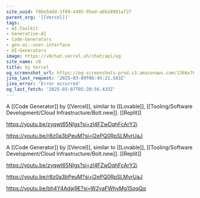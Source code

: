 ```yaml
---
site_uuid: f86e5ddd-2f89-4495-95ed-a6b18981af27
parent_org: '[[Vercel]]'
tags:
- AI-Toolkit
- Generative-AI
- Code-Generators
- gen-ai--user-interface
- UI-Generators
image: https://v0chat.vercel.sh/chat/api/og
site_name: v0
title: by Vercel
og_screenshot_url: https://og-screenshots-prod.s3.amazonaws.com/1366x768/80/false/e8b28fd1c0bb081b099215792cca40b6de05d4436d5266ce75882a84d92ed1e5.jpeg
jina_last_request: '2025-03-09T06:45:21.583Z'
jina_error: 'Error occurred'
og_last_fetch: '2025-03-07T05:20:56.433Z'
---
```

A [[Code Generator]] by [[Vercel]], similar to [[Lovable]], [[Tooling/Software Development/Cloud Infrastructure/Bolt.new]]. [[Replit]]

https://youtu.be/zyqwt65NIgs?si=zl4FZwDqhFcArY2i

https://youtu.be/r8z0a3bPeuM?si=l2ePQ0RpSLMyrUaJ

A [[Code Generator]] by [[Vercel]], similar to [[Lovable]], [[Tooling/Software Development/Cloud Infrastructure/Bolt.new]]. [[Replit]]

https://youtu.be/zyqwt65NIgs?si=zl4FZwDqhFcArY2i

https://youtu.be/r8z0a3bPeuM?si=l2ePQ0RpSLMyrUaJ

https://youtu.be/bh4Y4Adaj9E?si=W2yaFWhyMg1SqqQq
